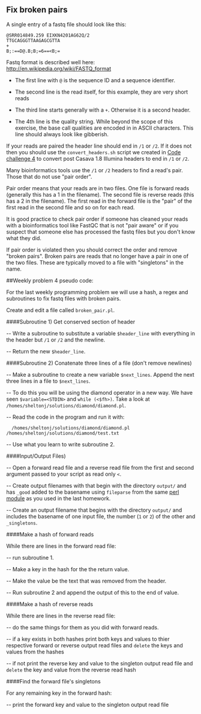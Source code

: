 ## Fix broken pairs

A single entry of a fastq file should look like this:

```
@SRR014849.259 EIXKN4201AG62Q/2
TTGCAGGGTTAAGAGCGTTA
+
B;:==D@.B;B;=6==<B;=
```

Fastq format is described well here: http://en.wikipedia.org/wiki/FASTQ_format

- The first line with `@` is the sequence ID and a sequence identifier. 

- The second line is the read itself, for this example, they are very short reads

- The third line starts generally with a `+`. Otherwise it is a second header.

- The 4th line is the quality string. While beyond the scope of this exercise, the base call qualities are encoded in in ASCII characters. This line should always look like gibberish.

If your reads are paired the header line should end in `/1` or `/2`. If it does not then you should use the `convert_headers.sh` script we created in [Code challenge 4](https://github.com/NGSAnalysisOnBeocatClass/in_class_problems/blob/master/Lecture3.md#code-challenge-4) to convert post Casava 1.8 Illumina headers to end in `/1` or `/2`.

Many bioinformatics tools use the `/1` or `/2` headers to find a read's pair. Those that do not use "pair order". 

Pair order means that your reads are in two files. One file is forward reads (generally this has a 1 in the filename). The second file is reverse reads (this has a 2 in the filename). The first read in the forward file is the "pair" of the first read in the second file and so on for each read.

It is good practice to check pair order if someone has cleaned your reads with a bioinformatics tool like FastQC that is not "pair aware" or if you suspect that someone else has processed the fastq files but you don't know what they did.

If pair order is violated then you should correct the order and remove "broken pairs". Broken pairs are reads that no longer have a pair in one of the two files. These are typically moved to a file with "singletons" in the name.

##Weekly problem 4 pseudo code:

For the last weekly programming problem we will use a hash, a regex and subroutines to fix fastq files with broken pairs.

Create and edit a file called `broken_pair.pl`.

####Subroutine 1) Get conserved section of header

-- Write a subroutine to substitute a variable `$header_line` with everything in the header but `/1` or `/2` and the newline. 

-- Return the new `$header_line`.

####Subroutine 2) Conatenate three lines of a file (don't remove newlines)

-- Make a subroutine to create a new variable `$next_lines`. Append the next three lines in a file to `$next_lines`. 

-- To do this you will be using the diamond operator in a new way. We have seen `$variable=<STDIN>` and `while (<$fh>)`. Take a look at `/homes/sheltonj/solutions/diamond/diamond.pl`.

-- Read the code in the program and run it with:

```
  /homes/sheltonj/solutions/diamond/diamond.pl /homes/sheltonj/solutions/diamond/test.txt
```
-- Use what you learn to write subroutine 2.

####Input/Output Files)

-- Open a forward read file and a reverse read file from the first and second argument passed to your script as read only `<`.

-- Create output filenames with that begin with the directory `output/` and has `_good` added to the basename using `fileparse` from the same [perl module](https://github.com/NGSAnalysisOnBeocatClass/homework/blob/master/homework_6.md#step-3-create-your-output-file) as you used in the last homework.

-- Create an output filename that begins with the directory `output/` and includes the basename of one input file, the number (`1` or `2`) of the other and `_singletons`.

####Make a hash of forward reads

While there are lines in the forward read file:

-- run subroutine 1.

-- Make a key in the hash for the the return value.

-- Make the value be the text that was removed from the header. 

-- Run subroutine 2 and append the output of this to the end of value.

####Make a hash of reverse reads

While there are lines in the reverse read file:

-- do the same things for them as you did with forward reads.

-- if a key exists in both hashes print both keys and values to thier respective forward or reverse output read files and `delete` the keys and values from the hashes

-- if not print the reverse key and value to the singleton output read file and `delete` the key and value from the reverse read hash

####Find the forward file's singletons

For any remaining key in the forward hash:

-- print the forward key and value to the singleton output read file




